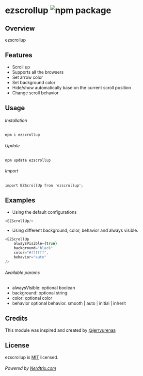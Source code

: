 # ezscrollup ![npm package](https://img.shields.io/badge/npm-1.0.0-red.svg)

## Overview
ezscrollup 



## Features
- Scroll up 
- Supports all the browsers
- Set arrow color
- Set background color
- Hide/show automatically base on the current scroll position
- Change scroll behavior

## Usage

###### Installation

```npm i ezscrollup```

###### Update
```npm update ezscrollup```

###### Import

```import EZScrollUp from 'ezscrollup';```

## Examples
- Using the default configurations
```js
<EZScrollUp/>
```
- Using different background, color, behavior and always visible.
```js
<EZScrollUp 
    alwaysVisible={true}
    background="black"
    color="#ffffff",
    behavior="auto"
/>
```

###### Available params
- alwaysVisible: optional boolean
- background: optional string
- color: optional color
- behavior optional behavior. smooth | auto | initial | inherit


## Credits
This module was inspired and created by [@jerryurenaa](http://jerryurenaa.com)


## License
ezscrollup is [MIT](https://github.com/Nerdtrix/FetchAsync/blob/main/LICENSE.md) licensed.


###### Powered by [Nerdtrix.com](http://nerdtrix.com)